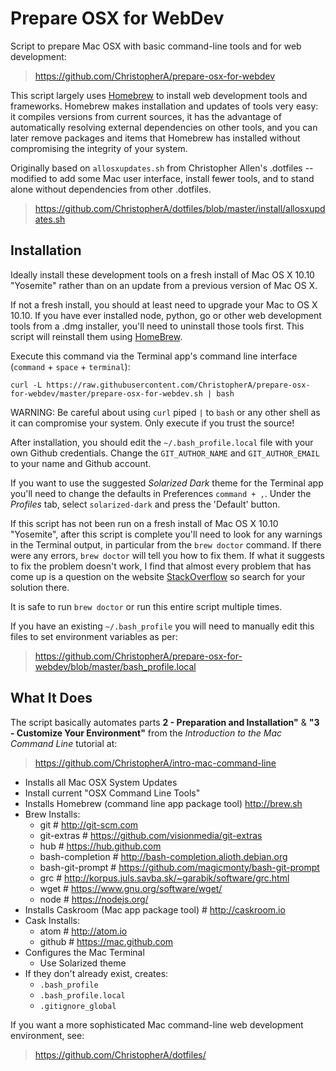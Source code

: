 Prepare OSX for WebDev
======================

Script to prepare Mac OSX with basic command-line tools and for web development:

> https://github.com/ChristopherA/prepare-osx-for-webdev

This script largely uses [Homebrew](http://home.sh) to install web development tools and frameworks. Homebrew makes installation and updates of tools very easy: it compiles versions from current sources, it has the advantage of automatically resolving external dependencies on other tools, and you can later remove packages and items that Homebrew has installed without compromising the integrity of your system.

Originally based on `allosxupdates.sh` from Christopher Allen's .dotfiles -- modified to add some Mac user interface, install fewer tools, and to stand alone without dependencies from other .dotfiles.

> https://github.com/ChristopherA/dotfiles/blob/master/install/allosxupdates.sh

Installation
------------

Ideally install these development tools on a fresh install of Mac OS X 10.10 "Yosemite" rather than on an update from a previous version of Mac OS X.

If not a fresh install, you should at least need to upgrade your Mac to OS X 10.10. If you have ever installed node, python, go or other web development tools from a .dmg installer, you'll need to uninstall those tools first. This script will reinstall them using [HomeBrew](brew.sh).

Execute this command via the Terminal app's command line interface (`command` + `space` + `terminal`):

`curl -L https://raw.githubusercontent.com/ChristopherA/prepare-osx-for-webdev/master/prepare-osx-for-webdev.sh | bash`

WARNING: Be careful about using `curl` piped `|` to `bash` or any other shell as it can compromise your system. Only execute if you trust the source!

After installation, you should edit the `~/.bash_profile.local` file with your own Github credentials. Change the `GIT_AUTHOR_NAME` and `GIT_AUTHOR_EMAIL` to your name and Github account.

If you want to use the suggested _Solarized Dark_ theme for the Terminal app you'll need to change the defaults in Preferences `command + ,`. Under the _Profiles_ tab, select `solarized-dark` and press the 'Default' button.

If this script has not been run on a fresh install of Mac OS X 10.10 "Yosemite", after this script is complete you'll need to look for any warnings in the Terminal output, in particular from the `brew doctor` command. If there were any errors, `brew doctor` will tell you how to fix them. If what it suggests to fix the problem doesn't work, I find that almost every problem that has come up is a question on the website [StackOverflow](http://stackoverflow.com/) so search for your solution there.

It is safe to run `brew doctor` or run this entire script multiple times.

If you have an existing `~/.bash_profile` you will need to manually edit this files to set environment variables as per:

> https://github.com/ChristopherA/prepare-osx-for-webdev/blob/master/bash_profile.local

What It Does
------------

The script basically automates parts **2 - Preparation and Installation"** &
**"3 - Customize Your Environment"** from the _Introduction to the Mac Command Line_ tutorial at:

> https://github.com/ChristopherA/intro-mac-command-line

* Installs all Mac OSX System Updates
* Install current "OSX Command Line Tools"
* Installs Homebrew (command line app package tool) http://brew.sh
* Brew Installs:
  * git # http://git-scm.com
  * git-extras # https://github.com/visionmedia/git-extras
  * hub # https://hub.github.com
  * bash-completion # http://bash-completion.alioth.debian.org
  * bash-git-prompt # https://github.com/magicmonty/bash-git-prompt
  * grc # http://korpus.juls.savba.sk/~garabik/software/grc.html
  * wget # https://www.gnu.org/software/wget/
  * node # https://nodejs.org/
* Installs Caskroom (Mac app package tool) # http://caskroom.io
* Cask Installs:
  * atom # http://atom.io
  * github # https://mac.github.com
* Configures the Mac Terminal
  * Use Solarized theme
* If they don't already exist, creates:
  * `.bash_profile`
  * `.bash_profile.local`
  * `.gitignore_global`

If you want a more sophisticated Mac command-line web development environment, see:

> https://github.com/ChristopherA/dotfiles/
